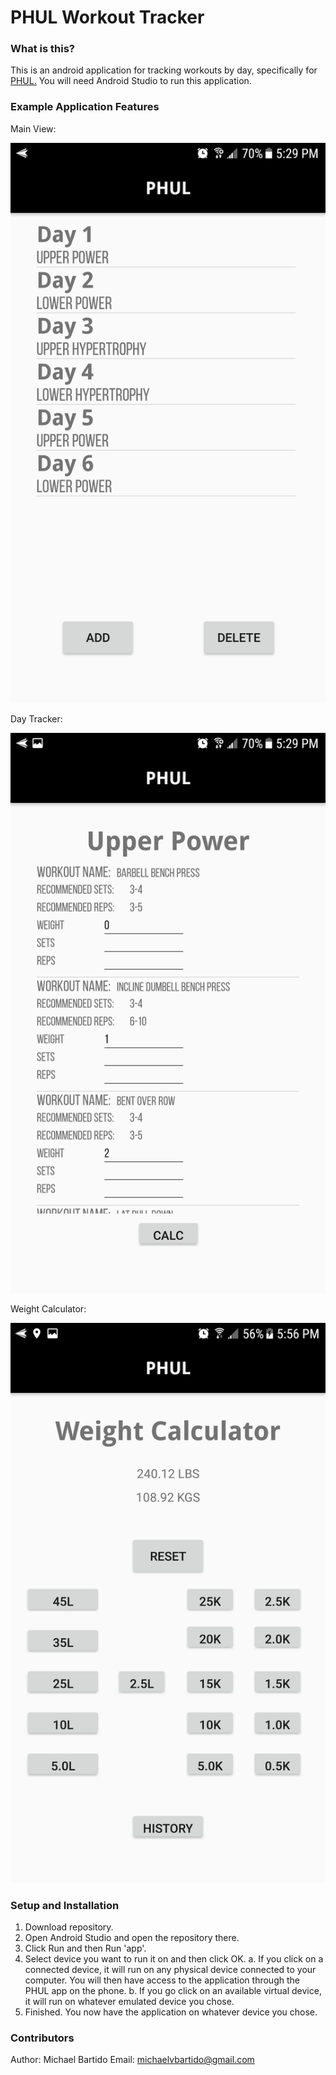 PHUL Workout Tracker
===================


### What is this? ###
This is an android application for tracking workouts by day, specifically for [PHUL.](https://www.muscleandstrength.com/workouts/phul-workout) You will need Android Studio to run this application.

### Example Application Features ###
Main View: 

![alt text](https://github.com/mbartido/PHUL/blob/master/screenshots/main.png "Main View")

Day Tracker:

![alt text](https://github.com/mbartido/PHUL/blob/master/screenshots/tracking.png "Tracker")

Weight Calculator:

![alt text](https://github.com/mbartido/PHUL/blob/master/screenshots/weightCalc.png "Weight Calculator")


### Setup and Installation ###
1. Download repository.
2.  Open Android Studio and open the repository there.
3.  Click Run and then Run 'app'.
4.  Select device you want to run it on and then click OK. 
 a. If you click on a connected device, it will run on any physical device connected to your computer. You will then have access to the application through the PHUL app on the phone.
 b.  If you go click on an available virtual device, it will run on whatever emulated device you chose.
5.  Finished. You now have the application on whatever device you chose. 
### Contributors ###
Author: Michael Bartido
Email: michaelvbartido@gmail.com